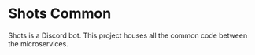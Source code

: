 # Shots Common

Shots is a Discord bot. This project houses all the common code between the microservices.
